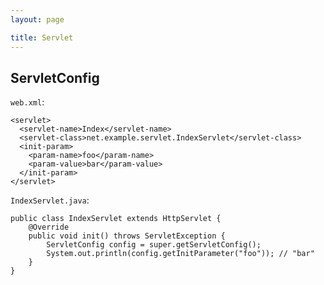 ```yaml
---
layout: page

title: Servlet 
---
```


## ServletConfig 

`web.xml`:

    <servlet>
      <servlet-name>Index</servlet-name>
      <servlet-class>net.example.servlet.IndexServlet</servlet-class>
      <init-param>
        <param-name>foo</param-name>
        <param-value>bar</param-value>
      </init-param>
    </servlet>


`IndexServlet.java`:

    public class IndexServlet extends HttpServlet {
        @Override
        public void init() throws ServletException {
            ServletConfig config = super.getServletConfig();
            System.out.println(config.getInitParameter("foo")); // "bar"
        }
    }

